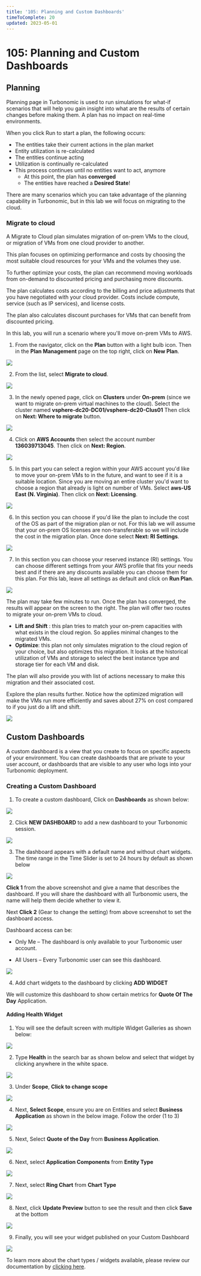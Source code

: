 ```yaml
---
title: '105: Planning and Custom Dashboards'
timeToComplete: 20
updated: 2023-05-01
---
```


# 105: Planning and Custom Dashboards

## Planning

Planning page in Turbonomic is used to run simulations for what-if scenarios that will help you gain insight into what are the results of certain changes before making them. A plan has no impact on real-time environments.

When you click Run to start a plan, the following occurs:

- The entities take their current actions in the plan market
- Entity utilization is re-calculated
- The entities continue acting
- Utilization is continually re-calculated
- This process continues until no entities want to act, anymore
  - At this point, the plan has **converged**
  - The entities have reached a **Desired State**!

There are many scenarios which you can take advantage of the planning capability in Turbonomic, but in this lab we will focus on migrating to the cloud.

### Migrate to cloud

A Migrate to Cloud plan simulates migration of on-prem VMs to the cloud, or migration of VMs from one cloud provider to another.

This plan focuses on optimizing performance and costs by choosing the most suitable cloud resources for your VMs and the volumes they use.

To further optimize your costs, the plan can recommend moving workloads from on-demand to discounted pricing and purchasing more discounts.

The plan calculates costs according to the billing and price adjustments that you have negotiated with your cloud provider. Costs include compute, service (such as IP services), and license costs.

The plan also calculates discount purchases for VMs that can benefit from discounted pricing.

In this lab, you will run a scenario where you'll move on-prem VMs to AWS.

1. From the navigator, click on the **Plan** button with a light bulb icon. Then in the **Plan Management** page on the top right, click on **New Plan**.

![](./images/105/plan1.png)

2. From the list, select **Migrate to cloud**.

![](./images/105/cloud1.png)

3. In the newly opened page, click on **Clusters** under **On-prem** (since we want to migrate on-prem virtual machines to the cloud). Select the cluster named **vsphere-dc20-DC01/vsphere-dc20-Clus01** Then click on **Next: Where to migrate** button.

![](./images/105/cloud2.png)

4. Click on **AWS Accounts** then select the account number **136039713045**. Then click on **Next: Region**.

![](./images/105/cloud3.png)

5. In this part you can select a region within your AWS account you'd like to move your on-prem VMs to in the future, and want to see if it is a suitable location. Since you are moving an entire cluster you'd want to choose a region that already is light on number of VMs. Select **aws-US East (N. Virginia)**. Then click on **Next: Licensing**.

![](./images/105/cloud4.png)

6. In this section you can choose if you'd like the plan to include the cost of the OS as part of the migration plan or not. For this lab we will assume that your on-prem OS licenses are non-transferable so we will include the cost in the migration plan. Once done select **Next: RI Settings**.

![](./images/105/cloud5.png)

7. In this section you can choose your reserved instance (RI) settings. You can choose different settings from your AWS profile that fits your needs best and if there are any discounts available you can choose them for this plan. For this lab, leave all settings as default and click on **Run Plan**.

![](./images/105/cloud6.png)

The plan may take few minutes to run. Once the plan has converged, the results will appear on the screen to the right. The plan will offer two routes to migrate your on-prem VMs to cloud.

- **Lift and Shift** : this plan tries to match your on-prem capacities with what exists in the cloud region. So applies minimal changes to the migrated VMs.
- **Optimize**: this plan not only simulates migration to the cloud region of your choice, but also optimizes this migration. It looks at the historical utilization of VMs and storage to select the best instance type and storage tier for each VM and disk.

The plan will also provide you with list of actions necessary to make this migration and their associated cost.

Explore the plan results further. Notice how the optimized migration will make the VMs run more efficiently and saves about 27% on cost compared to if you just do a lift and shift.

![](./images/105/cloud7.png)

## Custom Dashboards

A custom dashboard is a view that you create to focus on specific aspects of your environment. You can create dashboards that are private to your user account, or dashboards that are visible to any user who logs into your Turbonomic deployment.

### Creating a Custom Dashboard

1. To create a custom dashboard, Click on **Dashboards** as shown below:

![](./images/105/turbo_custom_dashboard1.png)

2. Click **NEW DASHBOARD** to add a new dashboard to your Turbonomic session.

![](./images/105/turbo_custom_dashboard2.png)

3. The dashboard appears with a default name and without chart widgets. The time range in the Time Slider is set to 24 hours by default as shown below

![](./images/105/turbo_custom_dashboard3.gif)

**Click 1** from the above screenshot and give a name that describes the dashboard. If you will share the dashboard with all Turbonomic users, the name will help them decide whether to view it.

Next **Click 2** (Gear to change the setting) from above screenshot to set the dashboard access.

Dashboard access can be:

- Only Me – The dashboard is only available to your Turbonomic user account.

- All Users – Every Turbonomic user can see this dashboard.

![](./images/105/turbo_custom_dashboard4.png)

4. Add chart widgets to the dashboard by clicking **ADD WIDGET**

We will customize this dashboard to show certain metrics for **Quote Of The Day** Application.

#### Adding Health Widget

1. You will see the default screen with multiple Widget Galleries as shown below:

![](./images/105/turbo_custom_dashboard_main.png)

2. Type **Health** in the search bar as shown below and select that widget by clicking anywhere in the white space.

![](./images/105/turbo_custom_dashboard_health.png)

3. Under **Scope**, **Click to change scope**

![](./images/105/turbo_custom_dashboard_health1.png)

4. Next, **Select Scope**, ensure you are on Entities and select **Business Application** as shown in the below image. Follow the order (1 to 3)

![](./images/105/turbo_custom_dashboard_health2.png)

5. Next, Select **Quote of the Day** from **Business Application**.

![](./images/105/turbo_custom_dashboard_health3.png)

6. Next, select **Application Components** from **Entity Type**

![](./images/105/turbo_custom_dashboard_health4.png)

7. Next, select **Ring Chart** from **Chart Type**

![](./images/105/turbo_custom_dashboard_health5.png)

8. Next, click **Update Preview** button to see the result and then click **Save** at the bottom

![](./images/105/turbo_custom_dashboard_health7.png)

9. Finally, you will see your widget published on your Custom Dashboard

![](./images/105/turbo_custom_dashboard_health8.png)

To learn more about the chart types / widgets available, please review our documentation by [clicking here](https://www.ibm.com/docs/en/tarm/8.8.3?topic=views-chart-types).
